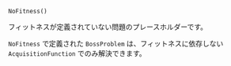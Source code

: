 ```
NoFitness()
```

フィットネスが定義されていない問題のプレースホルダーです。

`NoFitness` で定義された `BossProblem` は、フィットネスに依存しない `AcquisitionFunction` でのみ解決できます。
